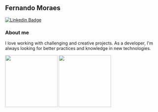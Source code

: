 ## Fernando Moraes

[![Linkedin Badge](https://img.shields.io/badge/LinkedIn-0077B5?style=for-the-badge&logo=linkedin&logoColor=white)](https://www.linkedin.com/in/feermooraes)

### About me
I love working with challenging and creative projects. As a developer, I'm always looking for better practices and knowledge in new technologies. 

<img src='https://github-readme-stats.vercel.app/api?username=ffernandomoraes&show_icons=true' height="170em">
<img src='https://github-readme-stats.vercel.app/api/top-langs/?username=ffernandomoraes' height="170em">
